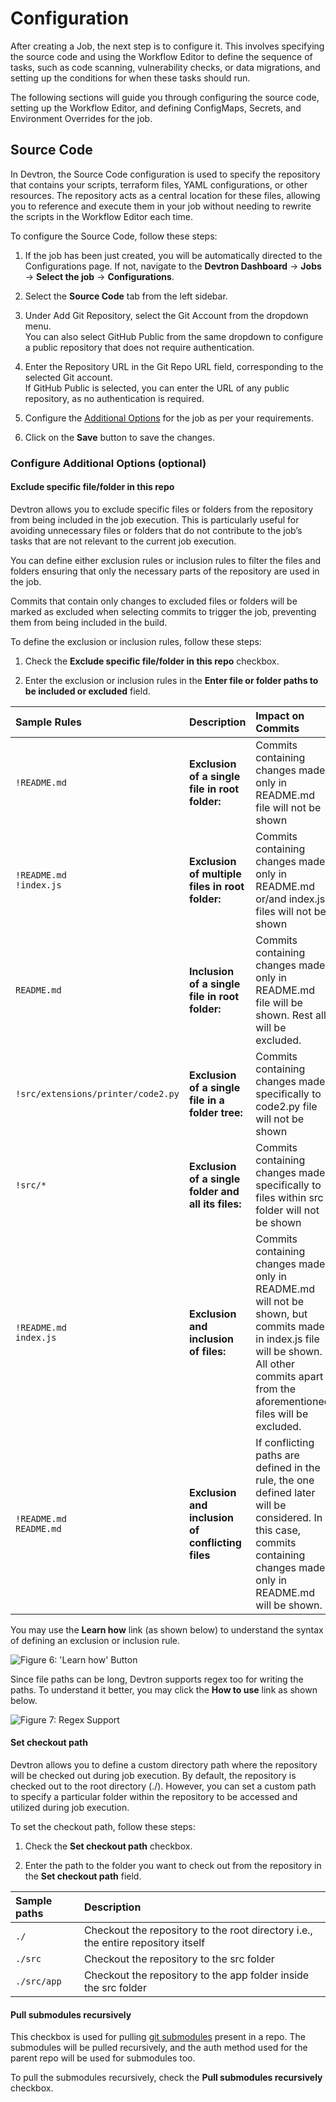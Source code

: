# Configuration

After creating a Job, the next step is to configure it. This involves specifying the source code and using the Workflow Editor to define the sequence of tasks, such as code scanning, vulnerability checks, or data migrations, and setting up the conditions for when these tasks should run.

The following sections will guide you through configuring the source code, setting up the Workflow Editor, and defining ConfigMaps, Secrets, and Environment Overrides for the job.

## Source Code

In Devtron, the Source Code configuration is used to specify the repository that contains your scripts, terraform files, YAML configurations, or other resources. The repository acts as a central location for these files, allowing you to reference and execute them in your job without needing to rewrite the scripts in the Workflow Editor each time.

To configure the Source Code, follow these steps:

1. If the job has been just created, you will be automatically directed to the Configurations page. If not, navigate to the **Devtron Dashboard** → **Jobs** → **Select the job** → **Configurations**.

2. Select the **Source Code** tab from the left sidebar.

3. Under Add Git Repository, select the Git Account from the dropdown menu. <br>You can also select GitHub Public from the same dropdown to configure a public repository that does not require authentication.

4. Enter the Repository URL in the Git Repo URL field, corresponding to the selected Git account.<br>
If GitHub Public is selected, you can enter the URL of any public repository, as no authentication is required. 

5. Configure the [Additional Options](#configure-additional-options-optional) for the job as per your requirements.

6. Click on the **Save** button to save the changes.

### Configure Additional Options (optional)

#### Exclude specific file/folder in this repo

Devtron allows you to exclude specific files or folders from the repository from being included in the job execution. This is particularly useful for avoiding unnecessary files or folders that do not contribute to the job’s tasks that are not relevant to the current job execution. 

You can define either exclusion rules or inclusion rules to filter the files and folders ensuring that only the necessary parts of the repository are used in the job.

Commits that contain only changes to excluded files or folders will be marked as excluded when selecting commits to trigger the job, preventing them from being included in the build.

To define the exclusion or inclusion rules, follow these steps:

1. Check the **Exclude specific file/folder in this repo** checkbox.

2. Enter the exclusion or inclusion rules in the **Enter file or folder paths to be included or excluded** field.

| Sample Rules | Description | Impact on Commits |
|:---|:---|:---|
| `!README.md` | **Exclusion of a single file in root folder:** | Commits containing changes made only in README.md file will not be shown |
| `!README.md` <br /> `!index.js` | **Exclusion of multiple files in root folder:** |  Commits containing changes made only in README.md or/and index.js files will not be shown |
|  `README.md` | **Inclusion of a single file in root folder:** | Commits containing changes made only in README.md file will be shown. Rest all will be excluded. |
|  `!src/extensions/printer/code2.py` | **Exclusion of a single file in a folder tree:** |Commits containing changes made specifically to code2.py file will not be shown |
|  `!src/*` | **Exclusion of a single folder and all its files:** |Commits containing changes made specifically to files within src folder will not be shown |
|  `!README.md` <br/> `index.js` | **Exclusion and inclusion of files:** | Commits containing changes made only in README.md will not be shown, but commits made in index.js file will be shown. All other commits apart from the aforementioned files will be excluded. |
|  `!README.md` <br/> `README.md` | **Exclusion and inclusion of conflicting files** | If conflicting paths are defined in the rule, the one defined later will be considered. In this case, commits containing changes made only in README.md will be shown. |


You may use the **Learn how** link (as shown below) to understand the syntax of defining an exclusion or inclusion rule.

![Figure 6: 'Learn how' Button](https://devtron-public-asset.s3.us-east-2.amazonaws.com/images/creating-application/git-material/rules.jpg)

Since file paths can be long, Devtron supports regex too for writing the paths. To understand it better, you may click the **How to use** link as shown below.

![Figure 7: Regex Support](https://devtron-public-asset.s3.us-east-2.amazonaws.com/images/creating-application/git-material/regex-help.jpg)


#### Set checkout path

Devtron allows you to define a custom directory path where the repository will be checked out during job execution. By default, the repository is checked out to the root directory (./). However, you can set a custom path to specify a particular folder within the repository to be accessed and utilized during job execution.

To set the checkout path, follow these steps:

1. Check the **Set checkout path** checkbox.

2. Enter the path to the folder you want to check out from the repository in the **Set checkout path** field.

|Sample paths|Description|
|:---|:---|
|`./`|Checkout the repository to the root directory i.e., the entire repository itself|
|`./src`|Checkout the repository to the src folder|
|`./src/app`|Checkout the repository to the app folder inside the src folder|

#### Pull submodules recursively

This checkbox is used for pulling [git submodules](https://git-scm.com/book/en/v2/Git-Tools-Submodules) present in a repo. The submodules will be pulled recursively, and the auth method used for the parent repo will be used for submodules too.

To pull the submodules recursively, check the **Pull submodules recursively** checkbox.